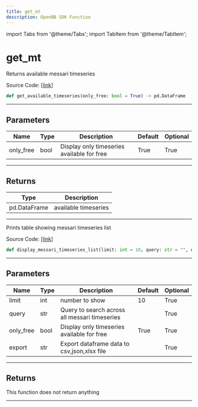 ```yaml
---
title: get_mt
description: OpenBB SDK Function
---
```


import Tabs from '@theme/Tabs';
import TabItem from '@theme/TabItem';

# get_mt

<Tabs>
<TabItem value="model" label="Model" default>

Returns available messari timeseries

Source Code: [[link](https://github.com/OpenBB-finance/OpenBBTerminal/tree/main/openbb_terminal/cryptocurrency/due_diligence/messari_model.py#L34)]

```python
def get_available_timeseries(only_free: bool = True) -> pd.DataFrame
```

---

## Parameters

| Name | Type | Description | Default | Optional |
| ---- | ---- | ----------- | ------- | -------- |
| only_free | bool | Display only timeseries available for free | True | True |


---

## Returns

| Type | Description |
| ---- | ----------- |
| pd.DataFrame | available timeseries |
---



</TabItem>
<TabItem value="view" label="View">

Prints table showing messari timeseries list

Source Code: [[link](https://github.com/OpenBB-finance/OpenBBTerminal/tree/main/openbb_terminal/cryptocurrency/due_diligence/messari_view.py#L49)]

```python
def display_messari_timeseries_list(limit: int = 10, query: str = "", only_free: bool = True, export: str = "") -> None
```

---

## Parameters

| Name | Type | Description | Default | Optional |
| ---- | ---- | ----------- | ------- | -------- |
| limit | int | number to show | 10 | True |
| query | str | Query to search across all messari timeseries |  | True |
| only_free | bool | Display only timeseries available for free | True | True |
| export | str | Export dataframe data to csv,json,xlsx file |  | True |


---

## Returns

This function does not return anything

---



</TabItem>
</Tabs>